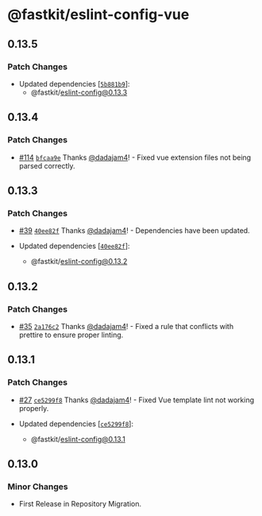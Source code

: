# @fastkit/eslint-config-vue

## 0.13.5

### Patch Changes

- Updated dependencies [[`5b881b9`](https://github.com/dadajam4/fastkit/commit/5b881b94ce1852c12cc3c8f6954564d5235cba4d)]:
  - @fastkit/eslint-config@0.13.3

## 0.13.4

### Patch Changes

- [#114](https://github.com/dadajam4/fastkit/pull/114) [`bfcaa9e`](https://github.com/dadajam4/fastkit/commit/bfcaa9e05cce7e60b2826847f4c710313b626d56) Thanks [@dadajam4](https://github.com/dadajam4)! - Fixed vue extension files not being parsed correctly.

## 0.13.3

### Patch Changes

- [#39](https://github.com/dadajam4/fastkit/pull/39) [`40ee82f`](https://github.com/dadajam4/fastkit/commit/40ee82f4501b88e44ad9b67918df2237298493a0) Thanks [@dadajam4](https://github.com/dadajam4)! - Dependencies have been updated.

- Updated dependencies [[`40ee82f`](https://github.com/dadajam4/fastkit/commit/40ee82f4501b88e44ad9b67918df2237298493a0)]:
  - @fastkit/eslint-config@0.13.2

## 0.13.2

### Patch Changes

- [#35](https://github.com/dadajam4/fastkit/pull/35) [`2a176c2`](https://github.com/dadajam4/fastkit/commit/2a176c2367e968a5905b61a494cf2a782dd32ad0) Thanks [@dadajam4](https://github.com/dadajam4)! - Fixed a rule that conflicts with prettire to ensure proper linting.

## 0.13.1

### Patch Changes

- [#27](https://github.com/dadajam4/fastkit/pull/27) [`ce5299f8`](https://github.com/dadajam4/fastkit/commit/ce5299f895d6ff4b51e5d97253b745e1d3069d9b) Thanks [@dadajam4](https://github.com/dadajam4)! - Fixed Vue template lint not working properly.

- Updated dependencies [[`ce5299f8`](https://github.com/dadajam4/fastkit/commit/ce5299f895d6ff4b51e5d97253b745e1d3069d9b)]:
  - @fastkit/eslint-config@0.13.1

## 0.13.0

### Minor Changes

- First Release in Repository Migration.
